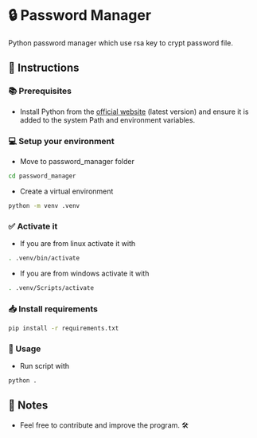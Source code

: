 # 🔒 Password Manager
Python password manager which use rsa key to crypt password file.

## 📝 Instructions

### 📚 Prerequisites
- Install Python from the [official website](https://www.python.org/) (latest version) and ensure it is added to the system Path and environment variables.

### 💻 Setup your environment
- Move to password_manager folder
```bash
cd password_manager
```
- Create a virtual environment
```bash
python -m venv .venv
```
### ✅ Activate it
- If you are from linux activate it with
```bash
. .venv/bin/activate
```
- If you are from windows activate it with
```bash
. .venv/Scripts/activate
```

### 📥 Install requirements
```bash
pip install -r requirements.txt
```

### 🚀 Usage
- Run script with
```bash
python .
```

## 📌 Notes
- Feel free to contribute and improve the program. 🛠️
